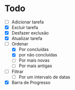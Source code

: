 # Todo

-[ ] Adicionar tarefa
-[x] Excluir tarefa
-[x] Desfazer exclusão
-[x] Atualizar tarefa
-[ ] Ordenar
  -[x] Por concluídas
  -[x] por não concluídas
  -[ ] Por mais novas
  -[ ] Por mais antigas
-[ ] Filtrar
  -[ ] Por um intervalo de datas
-[x] Barra de Progresso